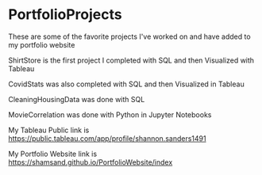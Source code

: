 # PortfolioProjects

These are some of the favorite projects I've worked on and have added to my portfolio website

ShirtStore is the first project I completed with SQL and then Visualized with Tableau

CovidStats was also completed with SQL and then Visualized in Tableau

CleaningHousingData was done with SQL

MovieCorrelation was done with Python in Jupyter Notebooks

My Tableau Public link is https://public.tableau.com/app/profile/shannon.sanders1491

My Portfolio Website link is https://shamsand.github.io/PortfolioWebsite/index
